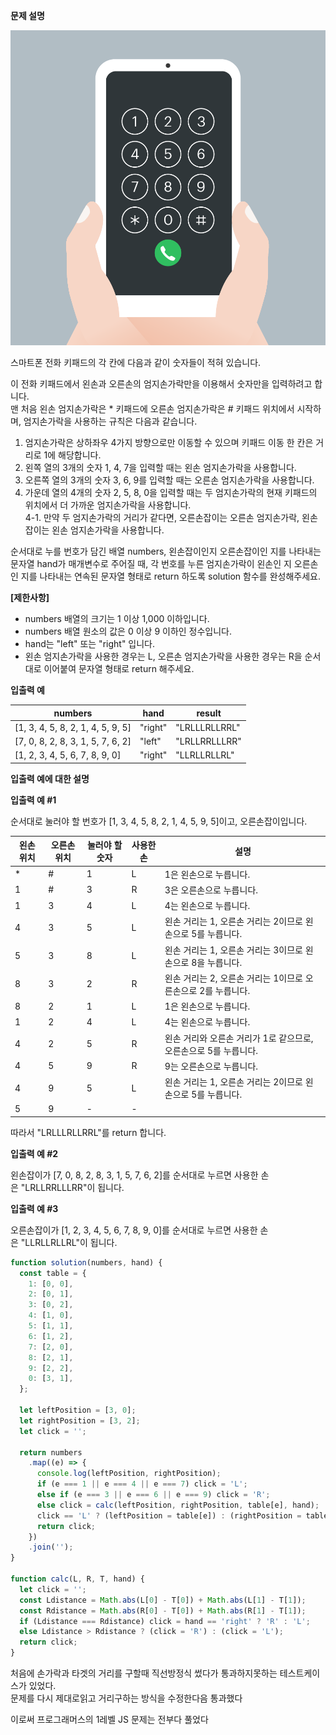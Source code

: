 **문제 설명**

![img](./img/키패드누르기.png)

스마트폰 전화 키패드의 각 칸에 다음과 같이 숫자들이 적혀 있습니다.

이 전화 키패드에서 왼손과 오른손의 엄지손가락만을 이용해서 숫자만을 입력하려고 합니다.  
맨 처음 왼손 엄지손가락은 \* 키패드에 오른손 엄지손가락은 # 키패드 위치에서 시작하며, 엄지손가락을 사용하는 규칙은 다음과 같습니다.

1.  엄지손가락은 상하좌우 4가지 방향으로만 이동할 수 있으며 키패드 이동 한 칸은 거리로 1에 해당합니다.
2.  왼쪽 열의 3개의 숫자 1, 4, 7을 입력할 때는 왼손 엄지손가락을 사용합니다.
3.  오른쪽 열의 3개의 숫자 3, 6, 9를 입력할 때는 오른손 엄지손가락을 사용합니다.
4.  가운데 열의 4개의 숫자 2, 5, 8, 0을 입력할 때는 두 엄지손가락의 현재 키패드의 위치에서 더 가까운 엄지손가락을 사용합니다.  
    4-1. 만약 두 엄지손가락의 거리가 같다면, 오른손잡이는 오른손 엄지손가락, 왼손잡이는 왼손 엄지손가락을 사용합니다.

순서대로 누를 번호가 담긴 배열 numbers, 왼손잡이인지 오른손잡이인 지를 나타내는 문자열 hand가 매개변수로 주어질 때, 각 번호를 누른 엄지손가락이 왼손인 지 오른손인 지를 나타내는 연속된 문자열 형태로 return 하도록 solution 함수를 완성해주세요.

**\[제한사항\]**

- numbers 배열의 크기는 1 이상 1,000 이하입니다.
- numbers 배열 원소의 값은 0 이상 9 이하인 정수입니다.
- hand는 "left" 또는 "right" 입니다.
- 왼손 엄지손가락을 사용한 경우는 L, 오른손 엄지손가락을 사용한 경우는 R을 순서대로 이어붙여 문자열 형태로 return 해주세요.

**입출력 예**

| numbers                             | hand    | result        |
| ----------------------------------- | ------- | ------------- |
| \[1, 3, 4, 5, 8, 2, 1, 4, 5, 9, 5\] | "right" | "LRLLLRLLRRL" |
| \[7, 0, 8, 2, 8, 3, 1, 5, 7, 6, 2\] | "left"  | "LRLLRRLLLRR" |
| \[1, 2, 3, 4, 5, 6, 7, 8, 9, 0\]    | "right" | "LLRLLRLLRL"  |

**입출력 예에 대한 설명**

**입출력 예 #1**

순서대로 눌러야 할 번호가 \[1, 3, 4, 5, 8, 2, 1, 4, 5, 9, 5\]이고, 오른손잡이입니다.

| 왼손 위치 | 오른손 위치 | 눌러야 할 숫자 | 사용한 손 | 설명                                                             |
| --------- | ----------- | -------------- | --------- | ---------------------------------------------------------------- |
| \*        | #           | 1              | L         | 1은 왼손으로 누릅니다.                                           |
| 1         | #           | 3              | R         | 3은 오른손으로 누릅니다.                                         |
| 1         | 3           | 4              | L         | 4는 왼손으로 누릅니다.                                           |
| 4         | 3           | 5              | L         | 왼손 거리는 1, 오른손 거리는 2이므로 왼손으로 5를 누릅니다.      |
| 5         | 3           | 8              | L         | 왼손 거리는 1, 오른손 거리는 3이므로 왼손으로 8을 누릅니다.      |
| 8         | 3           | 2              | R         | 왼손 거리는 2, 오른손 거리는 1이므로 오른손으로 2를 누릅니다.    |
| 8         | 2           | 1              | L         | 1은 왼손으로 누릅니다.                                           |
| 1         | 2           | 4              | L         | 4는 왼손으로 누릅니다.                                           |
| 4         | 2           | 5              | R         | 왼손 거리와 오른손 거리가 1로 같으므로, 오른손으로 5를 누릅니다. |
| 4         | 5           | 9              | R         | 9는 오른손으로 누릅니다.                                         |
| 4         | 9           | 5              | L         | 왼손 거리는 1, 오른손 거리는 2이므로 왼손으로 5를 누릅니다.      |
| 5         | 9           | \-             | \-        |                                                                  |

따라서 "LRLLLRLLRRL"를 return 합니다.

**입출력 예 #2**

왼손잡이가 \[7, 0, 8, 2, 8, 3, 1, 5, 7, 6, 2\]를 순서대로 누르면 사용한 손은 "LRLLRRLLLRR"이 됩니다.

**입출력 예 #3**

오른손잡이가 \[1, 2, 3, 4, 5, 6, 7, 8, 9, 0\]를 순서대로 누르면 사용한 손은 "LLRLLRLLRL"이 됩니다.

```javascript
function solution(numbers, hand) {
  const table = {
    1: [0, 0],
    2: [0, 1],
    3: [0, 2],
    4: [1, 0],
    5: [1, 1],
    6: [1, 2],
    7: [2, 0],
    8: [2, 1],
    9: [2, 2],
    0: [3, 1],
  };

  let leftPosition = [3, 0];
  let rightPosition = [3, 2];
  let click = '';

  return numbers
    .map((e) => {
      console.log(leftPosition, rightPosition);
      if (e === 1 || e === 4 || e === 7) click = 'L';
      else if (e === 3 || e === 6 || e === 9) click = 'R';
      else click = calc(leftPosition, rightPosition, table[e], hand);
      click == 'L' ? (leftPosition = table[e]) : (rightPosition = table[e]);
      return click;
    })
    .join('');
}

function calc(L, R, T, hand) {
  let click = '';
  const Ldistance = Math.abs(L[0] - T[0]) + Math.abs(L[1] - T[1]);
  const Rdistance = Math.abs(R[0] - T[0]) + Math.abs(R[1] - T[1]);
  if (Ldistance === Rdistance) click = hand == 'right' ? 'R' : 'L';
  else Ldistance > Rdistance ? (click = 'R') : (click = 'L');
  return click;
}
```

처음에 손가락과 타겟의 거리를 구할때 직선방정식 썼다가 통과하지못하는 테스트케이스가 있었다.  
문제를 다시 제대로읽고 거리구하는 방식을 수정한다음 통과했다

이로써 프로그래머스의 1레벨 JS 문제는 전부다 풀었다
